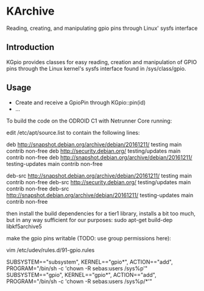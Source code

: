 # KArchive

Reading, creating, and manipulating gpio pins through Linux' sysfs interface

## Introduction

KGpio provides classes for easy reading, creation and manipulation of
GPIO pins through the Linux kernel's sysfs interface found in /sys/class/gpio.


## Usage

* Create and receive a GpioPin through KGpio::pin(id)
* ...


To build the code on the ODROID C1 with Netrunner Core running:

edit /etc/apt/source.list to contain the following lines:

deb http://snapshot.debian.org/archive/debian/20161211/ testing main contrib non-free
deb http://security.debian.org/ testing/updates main contrib non-free
deb http://snapshot.debian.org/archive/debian/20161211/ testing-updates main contrib non-free

deb-src http://snapshot.debian.org/archive/debian/20161211/ testing main contrib non-free
deb-src http://security.debian.org/ testing/updates main contrib non-free
deb-src http://snapshot.debian.org/archive/debian/20161211/ testing-updates main contrib non-free

then install the build dependencies for a tier1 library, installs a bit too much, but in any way
sufficient for our purposes:
 sudo apt-get build-dep libkf5archive5

make the gpio pins writable (TODO: use group permissions here):

  vim /etc/udev/rules.d/91-gpio.rules

SUBSYSTEM=="subsystem", KERNEL=="gpio*",  ACTION=="add", PROGRAM="/bin/sh -c 'chown -R sebas:users /sys%p'"
SUBSYSTEM=="gpio", KERNEL=="gpio*",  ACTION=="add", PROGRAM="/bin/sh -c 'chown -R sebas:users /sys%p/*'"
